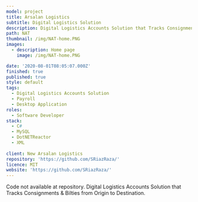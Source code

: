 ```yaml
---
model: project
title: Arsalan Logistics
subtitle: Digital Logistics Solution 
description: Digital Logistics Accounts Solution that Tracks Consignments & Bilties from Origin to Destination.
path: NAT
thumbnail: /img/NAT-home.PNG
images:
  - description: Home page
    image: /img/NAT-home.PNG

date: '2020-08-01T08:05:07.000Z'
finished: true
published: true
style: default
tags:
  - Digital Logistics Accounts Solution
  - Payroll
  - Desktop Application
roles:
  - Software Developer
stack:
  - C#
  - MySQL
  - DotNETReactor
  - XML
  
client: New Arsalan Logistics
repository: 'https://github.com/SRiazRaza/'
licence: MIT
website: 'https://github.com/SRiazRaza/'
---
```

Code not available at repository.
Digital Logistics Accounts Solution that Tracks Consignments & Bilties from Origin to Destination.
